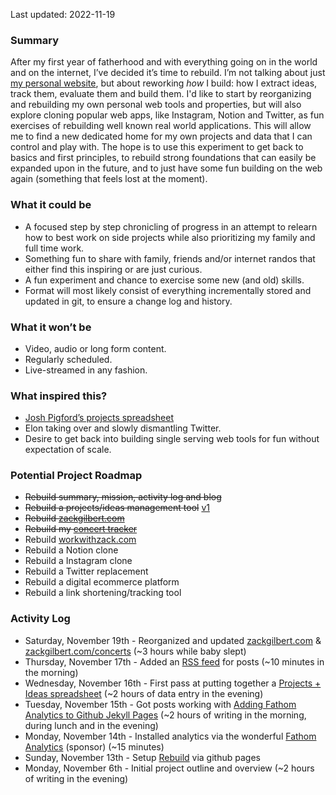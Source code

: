 Last updated: 2022-11-19

### Summary
After my first year of fatherhood and with everything going on in the world and on the internet, I’ve decided it’s time to rebuild. I’m not talking about just [my personal website](http://zackgilbert.com), but about reworking _how_ I build: how I extract ideas, track them, evaluate them and build them. I'd like to start by reorganizing and rebuilding my own personal web tools and properties, but will also explore cloning popular web apps, like Instagram, Notion and Twitter, as fun exercises of rebuilding well known real world applications. This will allow me to find a new dedicated home for my own projects and data that I can control and play with. The hope is to use this experiment to get back to basics and first principles, to rebuild strong foundations that can easily be expanded upon in the future, and to just have some fun building on the web again (something that feels lost at the moment).

### What it could be
* A focused step by step chronicling of progress in an attempt to relearn how to best work on side projects while also prioritizing my family and full time work.
* Something fun to share with family, friends and/or internet randos that either find this inspiring or are just curious.
* A fun experiment and chance to exercise some new (and old) skills.
* Format will most likely consist of everything incrementally stored and updated in git, to ensure a change log and history.

### What it won’t be
* Video, audio or long form content.
* Regularly scheduled.
* Live-streamed in any fashion.

### What inspired this?
* [Josh Pigford’s projects spreadsheet](https://twitter.com/shpigford/status/1033032915175858176?s=46&t=8UnaRcO0QWgP3l21v-zrBw)
* Elon taking over and slowly dismantling Twitter.
* Desire to get back into building single serving web tools for fun without expectation of scale.

### Potential Project Roadmap
* ~~Rebuild summary, mission, activity log and blog~~
* ~~Rebuild a projects/ideas management tool~~ [v1](https://docs.google.com/spreadsheets/d/12vxRYLiDF-cSlhvIf2hHiJ6oE1ZQD79s41yMkZIYIS0/edit?usp=sharing)
* ~~Rebuild [zackgilbert.com](https://zackgilbert.com)~~
* ~~Rebuild my [concert tracker](https://zackgilbert.com/concerts)~~
* Rebuild [workwithzack.com](http://workwithzack.com)
* Rebuild a Notion clone
* Rebuild a Instagram clone
* Rebuild a Twitter replacement
* Rebuild a digital ecommerce platform
* Rebuild a link shortening/tracking tool

### Activity Log
* Saturday, November 19th - Reorganized and updated [zackgilbert.com](https://zackgilbert.com) & [zackgilbert.com/concerts](https://zackgilbert.com/concerts) (~3 hours while baby slept)
* Thursday, November 17th - Added an [RSS feed](https://rebuild.zackgilbert.com/feed.xml) for posts (~10 minutes in the morning)
* Wednesday, November 16th - First pass at putting together a [Projects + Ideas spreadsheet](https://docs.google.com/spreadsheets/d/12vxRYLiDF-cSlhvIf2hHiJ6oE1ZQD79s41yMkZIYIS0/edit?usp=sharing) (~2 hours of data entry in the evening)
* Tuesday, November 15th - Got posts working with [Adding Fathom Analytics to Github Jekyll Pages](https://rebuild.zackgilbert.com/2022/11/15/adding-fathom-analytics-to-github-jekyll-pages) (~2 hours of writing in the morning, during lunch and in the evening)
* Monday, November 14th - Installed analytics via the wonderful [Fathom Analytics](https://usefathom.com/ref/DNQLHG) (sponsor) (~15 minutes)
* Sunday, November 13th - Setup [Rebuild](https://rebuild.zackgilbert.com) via github pages
* Monday, November 6th - Initial project outline and overview (~2 hours of writing in the evening)
